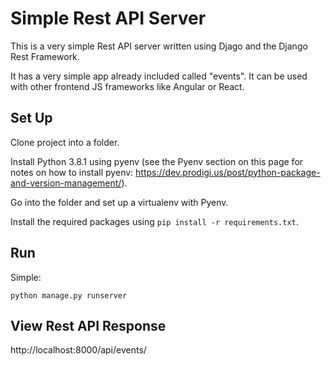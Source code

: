 # Simple Rest API Server

This is a very simple Rest API server written using Djago and the Django Rest Framework.

It has a very simple app already included called "events". It can be used with other frontend JS frameworks like Angular or React.

## Set Up

Clone project into a folder.

Install Python 3.8.1 using pyenv (see the Pyenv section on this page for notes on how to install pyenv: https://dev.prodigi.us/post/python-package-and-version-management/).

Go into the folder and set up a virtualenv with Pyenv.

Install the required packages using `pip install -r requirements.txt`.

## Run 

Simple:

`python manage.py runserver`

## View Rest API Response

http://localhost:8000/api/events/

